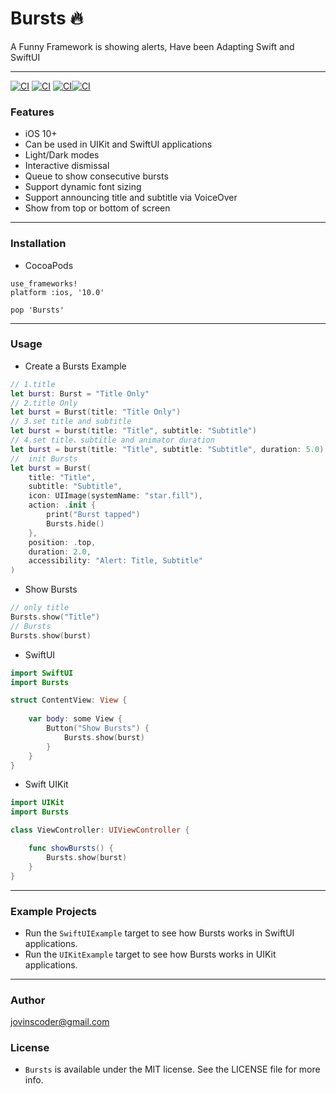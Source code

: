 # Bursts 🔥
A Funny Framework is showing alerts, Have been Adapting Swift and SwiftUI

----

[![CI](https://img.shields.io/badge/Bursts-pasing-success.svg)](https://github.com/jovins/Bursts/actions) [![CI](https://img.shields.io/badge/SwiftUI-Adapting-blueviolet.svg)]() [![CI](https://img.shields.io/badge/Swift-5.1-important.svg)]()[![CI](https://img.shields.io/badge/License-MIT-red.svg)]()

### Features

- iOS 10+
- Can be used in UIKit and SwiftUI applications
- Light/Dark modes
- Interactive dismissal
- Queue to show consecutive bursts
- Support dynamic font sizing
- Support announcing title and subtitle via VoiceOver
- Show from top or bottom of screen

----

### Installation

+ CocoaPods

```
use_frameworks!
platform :ios, '10.0'

pop 'Bursts'
```

----

### Usage

+ Create a Bursts Example

```swift
// 1.title
let burst: Burst = "Title Only"
// 2.title Only
let burst = Burst(title: "Title Only")
// 3.set title and subtitle
let burst = burst(title: "Title", subtitle: "Subtitle")
// 4.set title、subtitle and animator duration
let burst = burst(title: "Title", subtitle: "Subtitle", duration: 5.0)
//  init Bursts
let burst = Burst(
    title: "Title",
    subtitle: "Subtitle",
    icon: UIImage(systemName: "star.fill"),
    action: .init {
        print("Burst tapped")
        Bursts.hide()
    },
    position: .top,
    duration: 2.0,
    accessibility: "Alert: Title, Subtitle"
)
```

+ Show Bursts

```swift
// only title
Bursts.show("Title")
// Bursts
Bursts.show(burst)
```

+ SwiftUI

```swift
import SwiftUI
import Bursts

struct ContentView: View {
  
    var body: some View {
        Button("Show Bursts") {
            Bursts.show(burst)
        }
    }
}
```

+ Swift UIKit

```swift
import UIKit
import Bursts

class ViewController: UIViewController {

    func showBursts() {
        Bursts.show(burst)
    }
}
```

----

### Example Projects

- Run the `SwiftUIExample` target to see how Bursts works in SwiftUI applications.
- Run the `UIKitExample` target to see how Bursts works in UIKit applications.

----

### Author

jovinscoder@gmail.com

### License

- `Bursts` is available under the MIT license. See the LICENSE file for more info.

